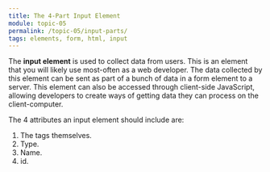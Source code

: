```yaml
---
title: The 4-Part Input Element
module: topic-05
permalink: /topic-05/input-parts/
tags: elements, form, html, input
---
```


<div class="divider-heading"></div>

The **input element** is used to collect data from users. This is an element that you will likely use most-often as a web developer. The data collected by this element can be sent as part of a bunch of data in a form element to a server. This element can also be accessed through client-side JavaScript, allowing developers to create ways of getting data they can process on the client-computer.

The 4 attributes an input element should include are:

1. The tags themselves.
2. Type.
3. Name.
4. id.
